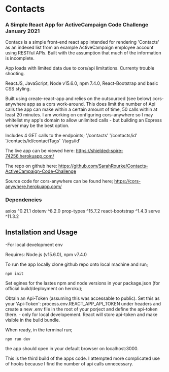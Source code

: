 
# Contacts 
### A Simple React App for ActiveCampaign Code Challenge January 2021

Contacs is a simple front-end react app intended for rendering 'Contacts' as an indexed list from an example ActiveCampaign employee account using RESTful APIs. Built with the assumption that much of the information is incomplete.

App loads with limited data due to cors/api limitations. Currenty trouble shooting.


ReactJS, JavaScript, Node v15.6.0, npm 7.4.0, React-Bootstrap and basic CSS styling.

Built using create-react-app and relies on the outsourced (see below) cors-anywhere app as a cors work-around. This does limit the number of Api calls the app can make within a certain amount of time, 50 calls within at least 20 minutes. I am working on configuring cors-anywhere so I may whitelist my app's domain to allow unlimited calls - but building an Express server may be the best option. 
  
Includes 4 GET calls to the endpoints;
    '/contacts'
    '/contacts/id'
    '/contacts/id/contactTags'
    '/tags/id'

The live app can be viewed here:
https://shielded-spire-74256.herokuapp.com/

The repo on github here:
    https://github.com/SarahRourke/Contacts-ActiveCampaign-Code-Challenge

Source code for cors-anywhere can be found here;
      https://cors-anywhere.herokuapp.com/

### Dependencies

axios ^0.21.1
dotenv ^8.2.0
prop-types ^15.7.2
react-bootstrap ^1.4.3
serve ^11.3.2

## Installation and Usage
 -For local development env

Requires: Node.js (v15.6.0), npm v7.4.0

To run the app locally clone github repo onto local machine and run;
 
    npm init

Set egines for the lastes npm and node versions in your package.json (for official build/deployment on heroku);

Obtain an Api-Token (assuming this was accessable to public). 
Set this as your 'Api-Token': process.env.REACT_APP_API_TOKEN
under headers and create a new .env file in the root of your porject and define the api-token there. - only for local developement. React will store api-token and make visible in the build bundle. 

When ready, in the terminal run;

    npm run dev

the app should open in your default browser on localhost:3000.


This is the third build of the apps code. I attempted more complicated use of hooks because I find the number of api calls unnecessary. 
